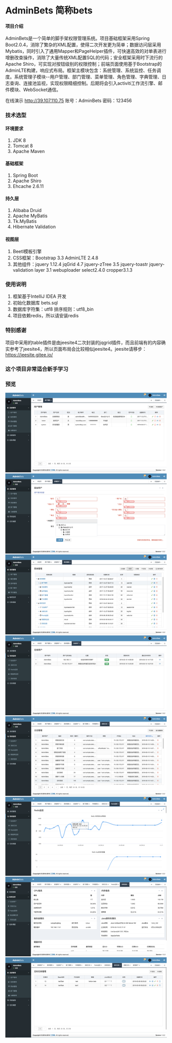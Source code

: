 # AdminBets 简称bets
#### 项目介绍
AdminBets是一个简单的脚手架权限管理系统。项目基础框架采用Spring Boot2.0.4，消除了繁杂的XML配置，使得二次开发更为简单；数据访问层采用Mybatis，同时引入了通用Mapper和PageHelper插件，可快速高效的对单表进行增删改查操作，消除了大量传统XML配置SQL的代码；安全框架采用时下流行的Apache Shiro，可实现对按钮级别的权限控制；前端页面使用基于Bootstrap的AdminLTE构建，响应式布局。框架主模块包含：系统管理、系统监控、任务调度。系统管理子模块--用户管理、部门管理、菜单管理、角色管理、字典管理、日志查询、连接池监视，实现权限精细控制。后期将会引入activiti工作流引擎、邮件模块、WebSocket通信。

在线演示 http://39.107.110.75
账号：AdminBets
密码：123456


### 技术选型
#### 环境要求
1. JDK 8
2. Tomcat 8
3. Apache Maven
#### 基础框架
1. Spring Boot
2. Apache Shiro
3. Ehcache 2.6.11
#### 持久层
1. Alibaba Druid
2. Apache MyBatis
2. Tk.MyBatis
3. Hibernate Validation
#### 视图层
1. Beetl模板引擎
2. CSS框架：Bootstrap 3.3  AdminLTE 2.4.8
3. 其他组件：jquery 1.12.4  jqGrid 4.7  jquery-zTree 3.5  jquery-toastr  jquery-validation  layer 3.1 webuploader  select2.4.0 cropper3.1.3

### 使用说明
1. 框架基于IntelliJ IDEA 开发
2. 初始化数据库 bets.sql
3. 数据库字符集：utf8   排序规则：utf8_bin
4. 项目依赖redis，所以请安装redis

### 特别感谢
项目中采用的table插件是由jeesite4二次封装的jqgrid插件，而且前端有的内容确实参考了jeesite4，所以页面布局会比较相似jeesite4。jeesite请移步：https://jeesite.gitee.io/
### 这个项目非常适合新手学习

### 预览
![image](https://github.com/wangdingfeng/bets/blob/master/img/WX20190310-142602%402x.png)
![image](https://github.com/wangdingfeng/bets/blob/master/img/WX20190310-142648%402x.png)
![image](https://github.com/wangdingfeng/bets/blob/master/img/WX20190310-142718%402x.png)
![image](https://github.com/wangdingfeng/bets/blob/master/img/WX20190310-142752%402x.png)
![image](https://github.com/wangdingfeng/bets/blob/master/img/WX20190310-142904%402x.png)
![image](https://github.com/wangdingfeng/bets/blob/master/img/WX20190310-142938%402x.png)
![image](https://github.com/wangdingfeng/bets/blob/master/img/WX20190310-142959%402x.png)
![image](https://github.com/wangdingfeng/bets/blob/master/img/WX20190310-143034%402x.png)
